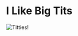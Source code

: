# I Like Big Tits

![Titties!]([https://[https://i.etsystatic.com/25391641/r/il/65f9bb/2650125738/il_600x600.2650125738_v9u6.jpg])
